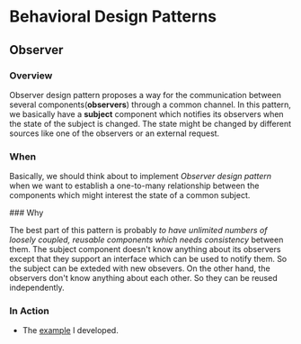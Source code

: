 # Behavioral Design Patterns

## Observer

### Overview

Observer design pattern proposes a way for the communication between several components(**observers**) through a common channel. In this pattern, we basically have a **subject** component which notifies its observers when the state of the subject is changed. The state might be changed by different sources like one of the observers or an external request.

### When

Basically, we should think about to implement _Observer design pattern_ when we want to establish a one-to-many relationship between the components which might interest the state of a common subject.

### Why

The best part of this pattern is probably _to have unlimited numbers of loosely coupled, reusable components which needs consistency_ between them. The subject component doesn't know anything about its observers except that they support an interface which can be used to notify them. So the subject can be exteded with new obsevers. On the other hand, the observers don't know anything about each other. So they can be reused independently.

### In Action

- The [example](./src/main/java/org/kybprototyping/observer) I developed.
